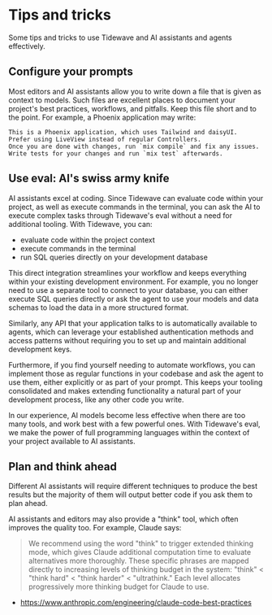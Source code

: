 # Tips and tricks

Some tips and tricks to use Tidewave and AI assistants and agents effectively.

## Configure your prompts

Most editors and AI assistants allow you to write down a file that
is given as context to models. Such files are excellent places to
document your project's best practices, workflows, and pitfalls.
Keep this file short and to the point. For example, a Phoenix
application may write:

```
This is a Phoenix application, which uses Tailwind and daisyUI.
Prefer using LiveView instead of regular Controllers.
Once you are done with changes, run `mix compile` and fix any issues.
Write tests for your changes and run `mix test` afterwards.
```

## Use eval: AI's swiss army knife

AI assistants excel at coding. Since Tidewave can evaluate code within your
project, as well as execute commands in the terminal, you can ask the AI
to execute complex tasks through Tidewave's eval without a need for additional
tooling. With Tidewave, you can:

  * evaluate code within the project context
  * execute commands in the terminal
  * run SQL queries directly on your development database

This direct integration streamlines your workflow and keeps everything within
your existing development environment. For example, you no longer need to use
a separate tool to connect to your database, you can either execute SQL queries
directly or ask the agent to use your models and data schemas to load the data
in a more structured format.

Similarly, any API that your application talks to is automatically available
to agents, which can leverage your established authentication methods and
access patterns without requiring you to set up and maintain additional
development keys.

Furthermore, if you find yourself needing to automate workflows, you can
implement those as regular functions in your codebase and ask the agent to use
them, either explicitly or as part of your prompt. This keeps your tooling
consolidated and makes extending functionality a natural part of your development
process, like any other code you write.

In our experience, AI models become less effective when there are too many tools,
and work best with a few powerful ones. With Tidewave's eval, we make the power
of full programming languages within the context of your project available to
AI assistants.

## Plan and think ahead

Different AI assistants will require different techniques to produce the
best results but the majority of them will output better code if you ask
them to plan ahead.

AI assistants and editors may also provide a "think" tool, which often
improves the quality too. For example, Claude says:

> We recommend using the word "think" to trigger extended thinking mode,
> which gives Claude additional computation time to evaluate alternatives
> more thoroughly. These specific phrases are mapped directly to increasing
> levels of thinking budget in the system: "think" < "think hard" <
> "think harder" < "ultrathink." Each level allocates progressively more
> thinking budget for Claude to use.

- https://www.anthropic.com/engineering/claude-code-best-practices
